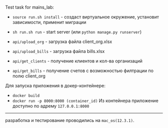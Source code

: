 
Test task for mains_lab: 
* `source run.sh install` - создаст виртуальное окружение, установит зависимости, применит миграции
* `sh run.sh run` - start server (или `python manage.py runserver`)



* `api/upload_org` - загрузка файла client_org.xlsx
* `api/upload_bills` - загрузка файла bills.xlsx
* `api/get_clients` - получение клиентов и кол-ва организаций
* `api/get_bills` - получение счетов с возможностью филтрации по полю client_org

Для запуска приложения в докер-контейнере:
* `docker build`
* `docker run -p 8000:8000 (container_id)`
Из контейнера приложение доступно по адрему `127.0.0.1:8000`


** **
разработка и тестирование проводились на `mac_os(12.3.1)`.

